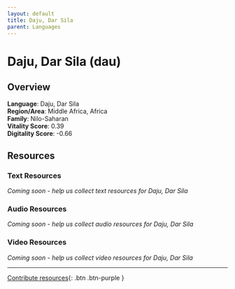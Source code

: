 ```yaml
---
layout: default
title: Daju, Dar Sila
parent: Languages
---
```


# Daju, Dar Sila (dau)

## Overview

**Language**: Daju, Dar Sila  
**Region/Area**: Middle Africa, Africa  
**Family**: Nilo-Saharan  
**Vitality Score**: 0.39  
**Digitality Score**: -0.66  

## Resources

### Text Resources
*Coming soon - help us collect text resources for Daju, Dar Sila*

### Audio Resources
*Coming soon - help us collect audio resources for Daju, Dar Sila*

### Video Resources
*Coming soon - help us collect video resources for Daju, Dar Sila*

---

[Contribute resources](https://fairtrain.github.io/){: .btn .btn-purple }
